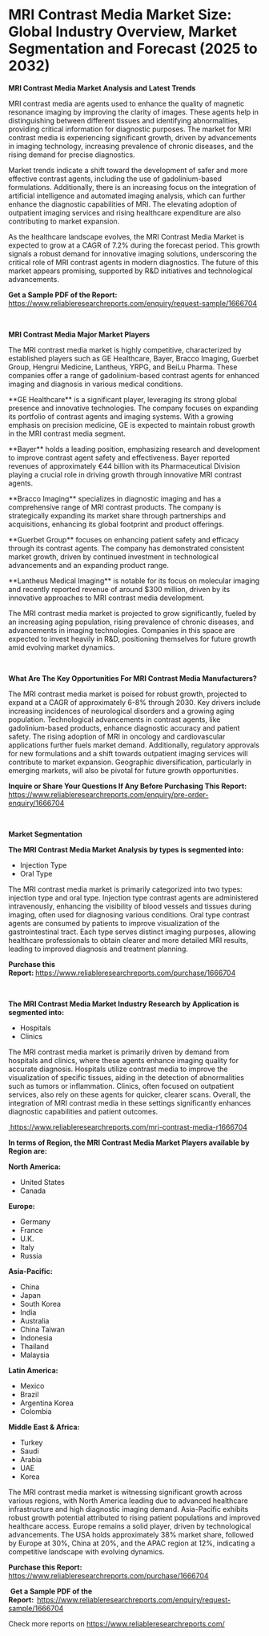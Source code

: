<p><h1>MRI Contrast Media Market Size: Global Industry Overview, Market Segmentation and Forecast (2025 to 2032)</h1></p><p><strong>MRI Contrast Media Market Analysis and Latest Trends</strong></p>
<p><p>MRI contrast media are agents used to enhance the quality of magnetic resonance imaging by improving the clarity of images. These agents help in distinguishing between different tissues and identifying abnormalities, providing critical information for diagnostic purposes. The market for MRI contrast media is experiencing significant growth, driven by advancements in imaging technology, increasing prevalence of chronic diseases, and the rising demand for precise diagnostics.</p><p>Market trends indicate a shift toward the development of safer and more effective contrast agents, including the use of gadolinium-based formulations. Additionally, there is an increasing focus on the integration of artificial intelligence and automated imaging analysis, which can further enhance the diagnostic capabilities of MRI. The elevating adoption of outpatient imaging services and rising healthcare expenditure are also contributing to market expansion.</p><p>As the healthcare landscape evolves, the MRI Contrast Media Market is expected to grow at a CAGR of 7.2% during the forecast period. This growth signals a robust demand for innovative imaging solutions, underscoring the critical role of MRI contrast agents in modern diagnostics. The future of this market appears promising, supported by R&D initiatives and technological advancements.</p></p>
<p><strong>Get a Sample PDF of the Report:&nbsp;</strong> <a href="https://www.reliableresearchreports.com/enquiry/request-sample/1666704?utm_campaign=3039&utm_medium=2&utm_source=Github&utm_content=ia&utm_term=06032025&utm_id=mri-contrast-media">https://www.reliableresearchreports.com/enquiry/request-sample/1666704</a></p>
<p>&nbsp;</p>
<p><strong>MRI Contrast Media Major Market Players</strong></p>
<p><p>The MRI contrast media market is highly competitive, characterized by established players such as GE Healthcare, Bayer, Bracco Imaging, Guerbet Group, Hengrui Medicine, Lantheus, YRPG, and BeiLu Pharma. These companies offer a range of gadolinium-based contrast agents for enhanced imaging and diagnosis in various medical conditions.</p><p>**GE Healthcare** is a significant player, leveraging its strong global presence and innovative technologies. The company focuses on expanding its portfolio of contrast agents and imaging systems. With a growing emphasis on precision medicine, GE is expected to maintain robust growth in the MRI contrast media segment.</p><p>**Bayer** holds a leading position, emphasizing research and development to improve contrast agent safety and effectiveness. Bayer reported revenues of approximately €44 billion with its Pharmaceutical Division playing a crucial role in driving growth through innovative MRI contrast agents.</p><p>**Bracco Imaging** specializes in diagnostic imaging and has a comprehensive range of MRI contrast products. The company is strategically expanding its market share through partnerships and acquisitions, enhancing its global footprint and product offerings.</p><p>**Guerbet Group** focuses on enhancing patient safety and efficacy through its contrast agents. The company has demonstrated consistent market growth, driven by continued investment in technological advancements and an expanding product range. </p><p>**Lantheus Medical Imaging** is notable for its focus on molecular imaging and recently reported revenue of around $300 million, driven by its innovative approaches to MRI contrast media development.</p><p>The MRI contrast media market is projected to grow significantly, fueled by an increasing aging population, rising prevalence of chronic diseases, and advancements in imaging technologies. Companies in this space are expected to invest heavily in R&D, positioning themselves for future growth amid evolving market dynamics.</p></p>
<p>&nbsp;</p>
<p><strong>What Are The Key Opportunities For MRI Contrast Media Manufacturers?</strong></p>
<p><p>The MRI contrast media market is poised for robust growth, projected to expand at a CAGR of approximately 6-8% through 2030. Key drivers include increasing incidences of neurological disorders and a growing aging population. Technological advancements in contrast agents, like gadolinium-based products, enhance diagnostic accuracy and patient safety. The rising adoption of MRI in oncology and cardiovascular applications further fuels market demand. Additionally, regulatory approvals for new formulations and a shift towards outpatient imaging services will contribute to market expansion. Geographic diversification, particularly in emerging markets, will also be pivotal for future growth opportunities.</p></p>
<p><strong>Inquire or Share Your Questions If Any Before Purchasing This Report:</strong> <a href="https://www.reliableresearchreports.com/enquiry/pre-order-enquiry/1666704?utm_campaign=3039&utm_medium=2&utm_source=Github&utm_content=ia&utm_term=06032025&utm_id=mri-contrast-media">https://www.reliableresearchreports.com/enquiry/pre-order-enquiry/1666704</a></p>
<p>&nbsp;</p>
<p><strong>Market Segmentation</strong></p>
<p><strong>The MRI Contrast Media Market Analysis by types is segmented into:</strong></p>
<p><ul><li>Injection Type</li><li>Oral Type</li></ul></p>
<p><p>The MRI contrast media market is primarily categorized into two types: injection type and oral type. Injection type contrast agents are administered intravenously, enhancing the visibility of blood vessels and tissues during imaging, often used for diagnosing various conditions. Oral type contrast agents are consumed by patients to improve visualization of the gastrointestinal tract. Each type serves distinct imaging purposes, allowing healthcare professionals to obtain clearer and more detailed MRI results, leading to improved diagnosis and treatment planning.</p></p>
<p><strong>Purchase this Report:&nbsp;</strong><a href="https://www.reliableresearchreports.com/purchase/1666704?utm_campaign=3039&utm_medium=2&utm_source=Github&utm_content=ia&utm_term=06032025&utm_id=mri-contrast-media">https://www.reliableresearchreports.com/purchase/1666704</a></p>
<p>&nbsp;</p>
<p><strong>The MRI Contrast Media Market Industry Research by Application is segmented into:</strong></p>
<p><ul><li>Hospitals</li><li>Clinics</li></ul></p>
<p><p>The MRI contrast media market is primarily driven by demand from hospitals and clinics, where these agents enhance imaging quality for accurate diagnosis. Hospitals utilize contrast media to improve the visualization of specific tissues, aiding in the detection of abnormalities such as tumors or inflammation. Clinics, often focused on outpatient services, also rely on these agents for quicker, clearer scans. Overall, the integration of MRI contrast media in these settings significantly enhances diagnostic capabilities and patient outcomes.</p></p>
<p><a href="https://www.reliableresearchreports.com/mri-contrast-media-r1666704?utm_campaign=3039&utm_medium=2&utm_source=Github&utm_content=ia&utm_term=06032025&utm_id=mri-contrast-media">&nbsp;https://www.reliableresearchreports.com/mri-contrast-media-r1666704</a></p>
<p><strong>In terms of Region, the MRI Contrast Media Market Players available by Region are:</strong></p>
<p>
    <p> <strong> North America: </strong>
        <ul>
            <li>United States</li>
            <li>Canada</li>
        </ul>
        </p> 
    <p> <strong> Europe: </strong>
        <ul>
            <li>Germany</li>
            <li>France</li>
            <li>U.K.</li>
            <li>Italy</li>
            <li>Russia</li>
        </ul>
        </p> 
    <p> <strong> Asia-Pacific: </strong>
        <ul>
            <li>China</li>
            <li>Japan</li>
            <li>South Korea</li>
            <li>India</li>
            <li>Australia</li>
            <li>China Taiwan</li>
            <li>Indonesia</li>
            <li>Thailand</li>
            <li>Malaysia</li>
        </ul>
        </p> 
    <p> <strong> Latin America: </strong>
        <ul>
            <li>Mexico</li>
            <li>Brazil</li>
            <li>Argentina Korea</li>
            <li>Colombia</li>
        </ul>
        </p> 
    <p> <strong> Middle East & Africa: </strong>
        <ul>
            <li>Turkey</li>
            <li>Saudi</li>
            <li>Arabia</li>
            <li>UAE</li>
            <li>Korea</li>
        </ul>
    </p>
    </p>
<p><p>The MRI contrast media market is witnessing significant growth across various regions, with North America leading due to advanced healthcare infrastructure and high diagnostic imaging demand. Asia-Pacific exhibits robust growth potential attributed to rising patient populations and improved healthcare access. Europe remains a solid player, driven by technological advancements. The USA holds approximately 38% market share, followed by Europe at 30%, China at 20%, and the APAC region at 12%, indicating a competitive landscape with evolving dynamics.</p></p>
<p><strong>Purchase this Report: </strong><a href="https://www.reliableresearchreports.com/purchase/1666704?utm_campaign=3039&utm_medium=2&utm_source=Github&utm_content=ia&utm_term=06032025&utm_id=mri-contrast-media">https://www.reliableresearchreports.com/purchase/1666704</a></p>
<p>&nbsp;<strong>Get a Sample PDF of the Report:&nbsp;&nbsp;</strong><a href="https://www.reliableresearchreports.com/enquiry/request-sample/1666704?utm_campaign=3039&utm_medium=2&utm_source=Github&utm_content=ia&utm_term=06032025&utm_id=mri-contrast-media">https://www.reliableresearchreports.com/enquiry/request-sample/1666704</a></p>
<p><strong></strong></p>
<p>Check more reports on <a href="https://www.reliableresearchreports.com/?utm_campaign=3039&utm_medium=2&utm_source=Github&utm_content=ia&utm_term=06032025&utm_id=mri-contrast-media">https://www.reliableresearchreports.com/</a></p>